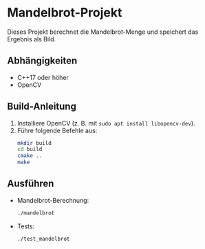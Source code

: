 # Mandelbrot-Projekt

Dieses Projekt berechnet die Mandelbrot-Menge und speichert das Ergebnis als Bild.

## Abhängigkeiten
- C++17 oder höher
- OpenCV

## Build-Anleitung
1. Installiere OpenCV (z. B. mit `sudo apt install libopencv-dev`).
2. Führe folgende Befehle aus:
   ```bash
   mkdir build
   cd build
   cmake ..
   make
   ```

## Ausführen
- Mandelbrot-Berechnung:
  ```bash
  ./mandelbrot
  ```
- Tests:
  ```bash
  ./test_mandelbrot
  ```